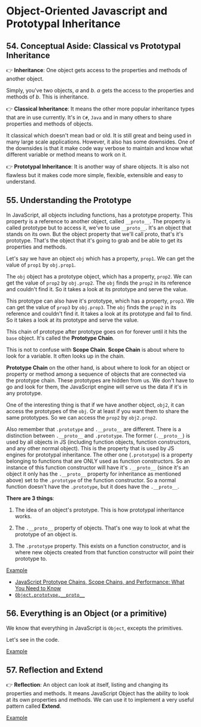 # Object-Oriented Javascript and Prototypal Inheritance

## 54. Conceptual Aside: Classical vs Prototypal Inheritance

👉 **Inheritance**: One object gets access to the properties and methods of another object.

Simply, you've two objects, _a_ and _b_. _a_ gets the access to the properties and methods of _b_. This is inheritance.

👉 **Classical Inheritance**: It means the other more popular inheritance types that are in use currently. It's in `C#`, `Java` and in many others to share properties and methods of objects.

It classical which doesn't mean bad or old. It is still great and being used in many large scale applications. However, it also has some downsides. One of the downsides is that it make code way verbose to maintain and know what different variable or method means to work on it.

👉 **Prototypal Inheritance**: It is another way of share objects. It is also not flawless but it makes code more simple, flexible, extensible and easy to understand.

## 55. Understanding the Prototype

In JavaScript, all objects including functions, has a prototype property. This property is a reference to another object, called `__proto__`. The property is called prototype but to access it, we've to use `__proto__`. It's an object that stands on its own. But the object property that we'll call proto, that's it's prototype. That's the object that it's going to grab and be able to get its properties and methods.

Let's say we have an object `obj` which has a property, `prop1`. We can get the value of `prop1` by `obj.prop1`.

The `obj` object has a prototype object, which has a property, `prop2`. We can get the value of `prop2` by `obj.prop2`. The `obj` finds the `prop2` in its reference and couldn't find it. So it takes a look at its prototype and serve the value.

This prototype can also have it's prototype, which has a property, `prop3`. We can get the value of `prop3` by `obj.prop3`. The `obj` finds the `prop2` in its reference and couldn't find it. It takes a look at its prototype and fail to find. So it takes a look at its prototype and serve the value.

This chain of prototype after prototype goes on for forever until it hits the `base` object. It's called the **Prototype Chain**.

This is not to confuse with **Scope Chain**. **Scope Chain** is about where to look for a variable. It often looks up in the chain.

**Prototype Chain** on the other hand, is about where to look for an object or property or method among a sequence of objects that are connected via the prototype chain. These prototypes are hidden from us. We don't have to go and look for them, the JavaScript engine will serve us the data if it's in any prototype.

One of the interesting thing is that if we have another object, `obj2`, it can access the prototypes of the `obj`. Or at least if you want them to share the same prototypes. So we can access the `prop2` by `obj2.prop2`.

Also remember that `.prototype` and `.__proto__` are different. There is a distinction between `.__proto__` and `.prototype`. The former (`.__proto__`) is used by all objects in JS (including function objects, function constructors, and any other normal object). This is the property that is used by JS engines for prototypal inheritance. The other one (`.prototype`) is a property belonging to functions that are ONLY used as function constructors. So an instance of this function constructor will have it's `.__proto__` (since it's an object it only has the `.__proto__` property for inheritance as mentioned above) set to the `.prototype` of the function constructor. So a normal function doesn't have the `.prototype`, but it does have the `.__proto__`.

**There are 3 things**:

1. The idea of an object's prototype. This is how prototypal inheritance works.

2. The `.__proto__` property of objects. That's one way to look at what the prototype of an object is.

3. The `.prototype` property. This exists on a function constructor, and is where new objects created from that function constructor will point their prototype to.

[Example](./55.js)

- [JavaScript Prototype Chains, Scope Chains, and Performance: What You Need to Know](https://www.toptal.com/javascript/javascript-prototypes-scopes-and-performance-what-you-need-to-know)
- [`Object.prototype.__proto__`](https://developer.mozilla.org/en-US/docs/Web/JavaScript/Reference/Global_Objects/Object/proto)

## 56. Everything is an Object (or a primitive)

We know that everything in JavaScript is `Object`, excepts the primitives.

Let's see in the code.

[Example](./56.js)

## 57. Reflection and Extend

👉 **Reflection**: An object can look at itself, listing and changing its properties and methods. It means JavaScript Object has the ability to look at its own properties and methods. We can use it to implement a very useful pattern called **Extend**.


[Example](./57.js)
